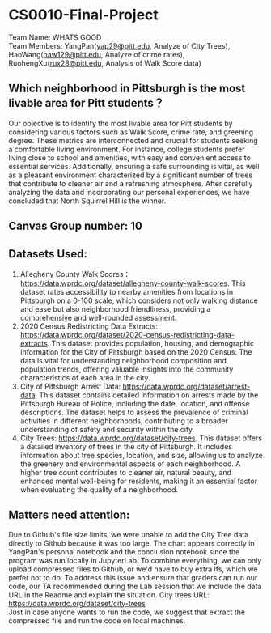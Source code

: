 # CS0010-Final-Project
Team Name: WHATS GOOD  
Team Members: YangPan(yap29@pitt.edu, Analyze of City Trees), HaoWang(haw129@pitt.edu, Analyze of crime rates), RuohengXu(rux28@pitt.edu, Analysis of Walk Score data)  
## Which neighborhood in Pittsburgh is the most livable area for Pitt students？ 
Our objective is to identify the most livable area for Pitt students by considering various factors such as Walk Score, crime rate, and greening degree.  These metrics are interconnected and crucial for students seeking a comfortable living environment.  For instance, college students prefer living close to school and amenities, with easy and convenient access to essential services.  Additionally, ensuring a safe surrounding is vital, as well as a pleasant environment characterized by a significant number of trees that contribute to cleaner air and a refreshing atmosphere.  After carefully analyzing the data and incorporating our personal experiences, we have concluded that North Squirrel Hill is the winner. 
## Canvas Group number: 10  
## Datasets Used:  
1. Allegheny County Walk Scores： https://data.wprdc.org/dataset/allegheny-county-walk-scores. This dataset rates accessibility to nearby amenities from locations in Pittsburgh on a 0-100 scale, which considers not only walking distance and ease but also neighborhood friendliness, providing a comprehensive and well-rounded assessment.
2. 2020 Census Redistricting Data Extracts: https://data.wprdc.org/dataset/2020-census-redistricting-data-extracts. This dataset provides population, housing, and demographic information for the City of Pittsburgh based on the 2020 Census. The data is vital for understanding neighborhood composition and population trends, offering valuable insights into the community characteristics of each area in the city.
3. City of Pittsburgh Arrest Data: https://data.wprdc.org/dataset/arrest-data. This dataset contains detailed information on arrests made by the Pittsburgh Bureau of Police, including the date, location, and offense descriptions. The dataset helps to assess the prevalence of criminal activities in different neighborhoods, contributing to a broader understanding of safety and security within the city.
4. City Trees: https://data.wprdc.org/dataset/city-trees. This dataset offers a detailed inventory of trees in the city of Pittsburgh. It includes information about tree species, location, and size, allowing us to analyze the greenery and environmental aspects of each neighborhood. A higher tree count contributes to cleaner air, natural beauty, and enhanced mental well-being for residents, making it an essential factor when evaluating the quality of a neighborhood.
## Matters need attention:  
Due to Github's file size limits, we were unable to add the City Tree data directly to Github because it was too large. The chart appears correctly in YangPan's personal notebook and the conclusion notebook since the program was run locally in JupyterLab. To combine everything, we can only upload compressed files to Github, or we'd have to buy extra lfs, which we prefer not to do. To address this issue and ensure that graders can run our code, our TA recommended during the Lab session that we include the data URL in the Readme and explain the situation. City trees URL: https://data.wprdc.org/dataset/city-trees  
Just in case anyone wants to run the code, we suggest that extract the compressed file and run the code on local machines.
